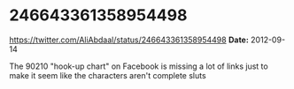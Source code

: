 # 246643361358954498
https://twitter.com/AliAbdaal/status/246643361358954498
**Date:** 2012-09-14

The 90210 "hook-up chart" on Facebook is missing a lot of links just to make it seem like the characters aren't complete sluts
